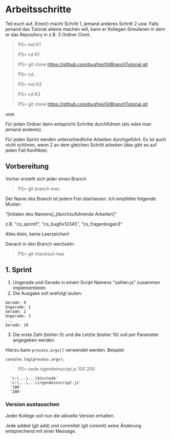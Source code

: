 # Arbeitsschritte
Teil euch auf. Eine(r) macht Schritt 1, jemand anderes Schritt 2 usw.
Falls jemand das Tutorial alleine machen will, kann er Kollegen Simulieren in dem er das Repository in z.B. 3 Ordner Clont:

> PS> md K1
> 
> PS> cd K1
> 
> PS> git clone https://github.com/bugfrei/GitBranchTutorial.git
> 
> PS> cd..
> 
> PS> md K2
> 
> PS> cd K2
> 
> PS> git clone https://github.com/bugfrei/GitBranchTutorial.git

usw.

Für jeden Ordner dann entspricht Schritte durchführen (als wäre man jemand anderes).

Für jeden Sprint werden unterschiedliche Arbeiten durchgeführt. Es ist auch nicht schlimm, wenn 2 an dem gleichen Schritt arbeiten (das gibt es auf jeden Fall Konflikte).

## Vorbereitung

Vorher erstellt sich jeder einen Branch

> PS> git branch max

Der Name des Branch ist jedem Frei überlassen. Ich empfehle folgende Muster:

"[initalen des Namens]_[durchzuführende Arbeiten]"

z.B. "cs_sprint1", "cs_bugfix12345", "cs_fragenbogen3"

Alles klein, keine Leerzeichen!

Danach in den Branch wechseln:

> PS> git checkout max



## 1. Sprint
1. Ungerade und Gerade in einem Script Namens "zahlen.js" zusammen implementieren
2. Die Ausgabe soll wiefolgt lauten:
```
Gerade: 0
Ungerade: 1
Gerade: 2
Ungerade: 3
...
Gerade: 10
```
3. Die erste Zahl (bisher 0) und die Letzte (bisher 10) soll per Parameter angegeben werden.

Hierzu kann `process.argv[]` verwendet werden. Beispiel

  ```
  console.log(process.argv);
  ```

  > PS> node irgendeinscript.js 100 200
  
```
  'c:\...\...\bin/node'
  'c:\...\...\irgendeinscript.js'
  '100'
  '200'
```

### Version austauschen
Jeder Kollege soll nun die aktuelle Version erhalten.

Jede added (git add) und commitet (git commit) seine Änderung entsprechend mit einer Message.

